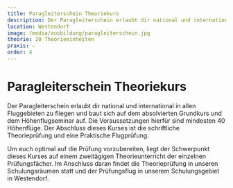 ```yaml
---
title: Paragleiterschein Theoriekurs
description: Der Paragleiterschein erlaubt dir national und international in allen Fluggebieten zu fliegen und baut sich auf dem absolvierten Grundkurs und dem Höhenflugseminar auf. Die Voraussetzungen hierfür sind mindesten 40 Höhenflüge. Der Abschluss dieses Kurses ist die schriftliche Theorieprüfung und eine Praktische Flugprüfung
location: Westendorf
image: /media/ausbildung/paragleiterschein.jpg
theorie: 20 Theorieeinheiten
praxis: –
order: 4
---
```


# Paragleiterschein Theoriekurs

Der Paragleiterschein erlaubt dir national und international in allen Fluggebieten zu fliegen und baut sich auf dem absolvierten Grundkurs und dem Höhenflugseminar auf. Die Voraussetzungen hierfür sind mindesten 40 Höhenflüge. Der Abschluss dieses Kurses ist die schriftliche Theorieprüfung und eine Praktische Flugprüfung.

Um euch optimal auf die Prüfung vorzubereiten, liegt der Schwerpunkt dieses Kurses auf einem zweitägigen Theorieunterricht der einzelnen Prüfungsfächer. Im Anschluss daran findet die Theorieprüfung in unseren Schulungsräumen statt und der Prüfungsflug in unserem Schulungsgebiet in Westendorf.
